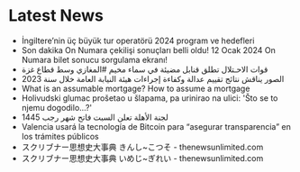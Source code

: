 # Latest News
-  İngiltere’nin üç büyük tur operatörü 2024 program ve hedefleri
-  Son dakika On Numara çekilişi sonuçları belli oldu! 12 Ocak 2024 On Numara bilet sonucu sorgulama ekranı!
-  قوات الاحـتلال تطلق قنابل مضيئة في سماء مخيم #المغازي وسط قطاع غزة
-  الصور يناقش نتائج تقييم عدالة وكفاءة إجراءات هيئة النيابة العامة خلال سنة 2023
-  What is an assumable mortgage? How to assume a mortgage
-  Holivudski glumac prošetao u šlapama, pa urinirao na ulici: 'Što se to njemu dogodilo...?'
-  لجنة الأهلة تعلن السبت فاتح شهر رجب 1445
-  Valencia usará la tecnología de Bitcoin para “asegurar transparencia” en los trámites públicos
-  スクリブナー思想史大事典 きんし~こつそ - thenewsunlimited.com
-  スクリブナー思想史大事典 いめじ~ぎれい - thenewsunlimited.com
